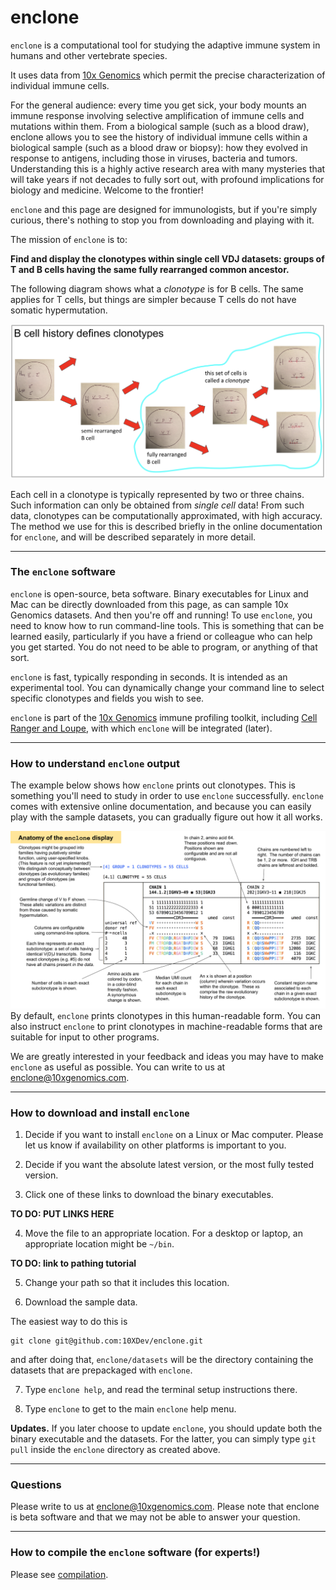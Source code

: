 # enclone

`enclone` is a computational tool for studying the adaptive immune system in humans and
other vertebrate species.  

It uses data from [10x Genomics](https://www.10xgenomics.com/) which permit the precise
characterization of individual immune cells.

For the general audience: every time you get sick, your body mounts an immune response involving
selective amplification of immune cells and mutations within them.  From a biological sample 
(such as a blood draw), enclone allows you to see the history of individual immune cells within a 
biological sample (such as a blood draw or biopsy): how they evolved in response to antigens, 
including those in viruses, bacteria and tumors.  Understanding this is a highly active 
research area with many mysteries that will take years if not decades to fully sort out, with 
profound implications for biology and medicine.  Welcome to the frontier!

`enclone` and this page are designed for immunologists, but if
you're simply curious, there's nothing to stop you from downloading and playing with it.

The mission of `enclone` is to:

**Find and display the clonotypes within single cell VDJ datasets:
groups of T and B cells having the same fully rearranged common ancestor.**

The following diagram shows what a _clonotype_ is for B cells.  The same applies for T cells,
but things are simpler because T cells do not have somatic hypermutation.

<img src="img/what_is_a_clonotype.png" alt="what is a clonotype" title="what is a clonotype" />

Each cell in a clonotype is typically represented by two or three chains.  Such information can
only be obtained from _single cell_ data!  From such data, clonotypes can be computationally
approximated, with high accuracy.  The method we use for this is described briefly in the online
documentation for `enclone`, and will be described separately in more detail.

___________________________________________________________________________________________________

### The `enclone` software

`enclone` is open-source, beta software.  Binary executables for Linux and Mac can be 
directly downloaded from this page, as can sample 10x Genomics datasets.  And then you're off and
running!  To use `enclone`, you need to know how to run command-line tools.  This is something that 
can be learned easily, particularly if you have a friend or colleague who can help you
get started.  You do not need to be able to program, or anything of that sort.

`enclone` is fast, typically responding in seconds.  It is intended as an experimental tool.
You can dynamically change your command line to select specific clonotypes and fields you wish
to see.

`enclone` is part of the [10x Genomics](https://www.10xgenomics.com/) immune 
profiling toolkit, including
[Cell Ranger and Loupe](https://support.10xgenomics.com/single-cell-gene-expression/software/overview/welcome), 
with which `enclone` will be integrated (later).

___________________________________________________________________________________________________

### How to understand `enclone` output

The example below shows how `enclone` prints out clonotypes.  This is something you'll need
to study in order to use `enclone` successfully.  `enclone` comes with extensive online 
documentation, and because you can easily play with the sample datasets, you can gradually
figure out how it all works.

<img src="img/enclone_annotated_example.svg" alt="enclone annotated example" title="enclone annotated example" /> By default, `enclone` prints clonotypes in this human-readable form.  You can also instruct
`enclone` to print clonotypes in machine-readable forms that are suitable for input to other
programs.

We are greatly interested in your feedback and ideas you may have to make `enclone` as useful
as possible.  You can write to us at enclone@10xgenomics.com.

___________________________________________________________________________________________________


### How to download and install `enclone`

1. Decide if you want to install `enclone` on a Linux or Mac computer.  Please let us know if
availability on other platforms is important to you.

2. Decide if you want the absolute latest version, or the most fully tested version.

3. Click one of these links to download the binary executables.

<b>TO DO: PUT LINKS HERE</b>

4. Move the file to an appropriate location.  For a desktop or laptop, an appropriate location 
might be `~/bin`.

<b>TO DO: link to pathing tutorial</b>

5. Change your path so that it includes this location.

6. Download the sample data.

The easiest way to do this is
```
git clone git@github.com:10XDev/enclone.git
```
and after doing that, `enclone/datasets` will be the directory containing the datasets
that are prepackaged with `enclone`.

7. Type `enclone help`, and read the terminal setup instructions there.

8. Type `enclone` to get to the main `enclone` help menu.

<b>Updates.</b> If you later choose to update `enclone`, you should update both the binary
executable and the datasets.  For the latter, you can simply type `git pull` inside the `enclone`
directory as created above.

___________________________________________________________________________________________________

### Questions

Please write to us at enclone@10xgenomics.com.  Please note that enclone is beta software
and that we may not be able to answer your question.

___________________________________________________________________________________________________

### How to compile the `enclone` software (for experts!)

Please see [compilation](COMPILE.md).
